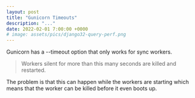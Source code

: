 ```yaml
---
layout: post
title: "Gunicorn Timeouts"
description: "..."
date: 2022-02-01 7:00:00 +0000
# image: assets/pics/django32-query-perf.png
---
```


Gunicorn has a --timeout option that only works for sync workers.

> Workers silent for more than this many seconds are killed and restarted.

The problem is that this can happen while the workers are starting which means that the worker can be killed before it even boots up.



